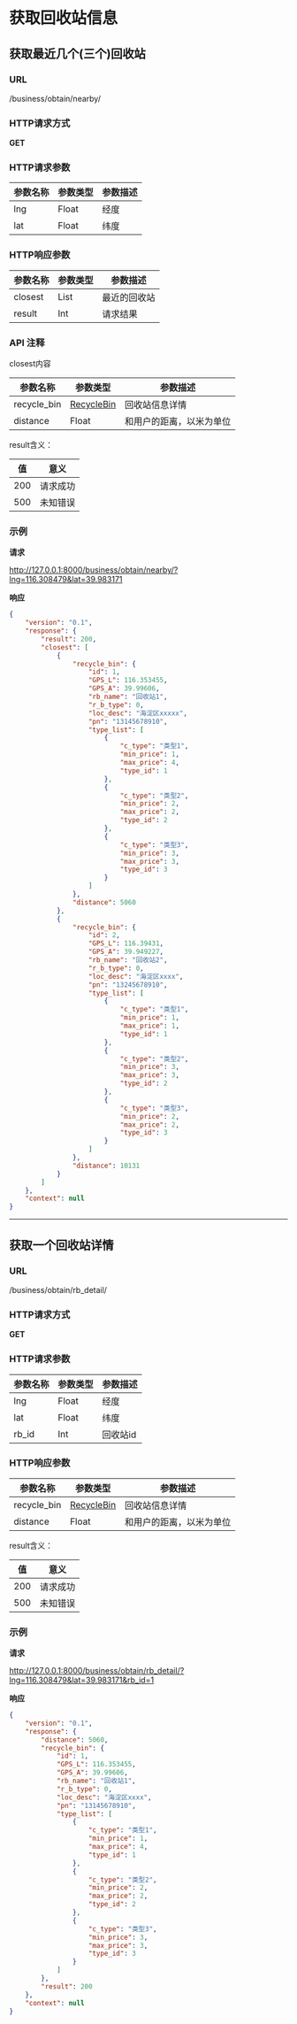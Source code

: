 # 获取回收站信息

## 获取最近几个(三个)回收站

### URL
/business/obtain/nearby/

### HTTP请求方式
__GET__


### HTTP请求参数

参数名称					|参数类型					|参数描述
------------------------|-----------------------|-------------------
lng			     		| Float          	    | 经度
lat                     | Float                 | 纬度

### HTTP响应参数
参数名称					|参数类型					|参数描述
------------------------|-----------------------|-------------------
closest 			  	| List       			| 最近的回收站
result					| Int					| 请求结果

### API 注释

closest内容

参数名称					|参数类型					|参数描述
------------------------|-----------------------|-------------------
recycle_bin       	    | [RecycleBin](/Model/business/recycle_bin-model/) | 回收站信息详情
distance                | Float                  | 和用户的距离，以米为单位


result含义：

值		|意义
--------|--------
200		|请求成功
500		|未知错误

### 示例

__请求__

http://127.0.0.1:8000/business/obtain/nearby/?lng=116.308479&lat=39.983171

__响应__

```json
{
    "version": "0.1",
    "response": {
        "result": 200,
        "closest": [
            {
                "recycle_bin": {
                    "id": 1,
                    "GPS_L": 116.353455,
                    "GPS_A": 39.99606,
                    "rb_name": "回收站1",
                    "r_b_type": 0,
                    "loc_desc": "海淀区xxxxx",
                    "pn": "13145678910",
                    "type_list": [
                        {
                            "c_type": "类型1",
                            "min_price": 1,
                            "max_price": 4,
                            "type_id": 1
                        },
                        {
                            "c_type": "类型2",
                            "min_price": 2,
                            "max_price": 2,
                            "type_id": 2
                        },
                        {
                            "c_type": "类型3",
                            "min_price": 3,
                            "max_price": 3,
                            "type_id": 3
                        }
                    ]
                },
                "distance": 5060
            },
            {
                "recycle_bin": {
                    "id": 2,
                    "GPS_L": 116.39431,
                    "GPS_A": 39.949227,
                    "rb_name": "回收站2",
                    "r_b_type": 0,
                    "loc_desc": "海淀区xxxx",
                    "pn": "13245678910",
                    "type_list": [
                        {
                            "c_type": "类型1",
                            "min_price": 1,
                            "max_price": 1,
                            "type_id": 1
                        },
                        {
                            "c_type": "类型2",
                            "min_price": 3,
                            "max_price": 3,
                            "type_id": 2
                        },
                        {
                            "c_type": "类型3",
                            "min_price": 2,
                            "max_price": 2,
                            "type_id": 3
                        }
                    ]
                },
                "distance": 10131
            }
        ]
    },
    "context": null
}
```
--------------------------------------

## 获取一个回收站详情

### URL
/business/obtain/rb_detail/

### HTTP请求方式
__GET__


### HTTP请求参数

参数名称					|参数类型					|参数描述
------------------------|-----------------------|-------------------
lng			     		| Float          	    | 经度
lat                     | Float                 | 纬度
rb_id                   | Int                   | 回收站id

### HTTP响应参数

参数名称					|参数类型					|参数描述
------------------------|-----------------------|-------------------
recycle_bin       	    | [RecycleBin](/Model/business/recycle_bin-model/) | 回收站信息详情
distance                | Float                  | 和用户的距离，以米为单位


result含义：

值		|意义
--------|--------
200		|请求成功
500		|未知错误

### 示例

__请求__

http://127.0.0.1:8000/business/obtain/rb_detail/?lng=116.308479&lat=39.983171&rb_id=1

__响应__

```json
{
    "version": "0.1",
    "response": {
        "distance": 5060,
        "recycle_bin": {
            "id": 1,
            "GPS_L": 116.353455,
            "GPS_A": 39.99606,
            "rb_name": "回收站1",
            "r_b_type": 0,
            "loc_desc": "海淀区xxxx",
            "pn": "13145678910",
            "type_list": [
                {
                    "c_type": "类型1",
                    "min_price": 1,
                    "max_price": 4,
                    "type_id": 1
                },
                {
                    "c_type": "类型2",
                    "min_price": 2,
                    "max_price": 2,
                    "type_id": 2
                },
                {
                    "c_type": "类型3",
                    "min_price": 3,
                    "max_price": 3,
                    "type_id": 3
                }
            ]
        },
        "result": 200
    },
    "context": null
}
```